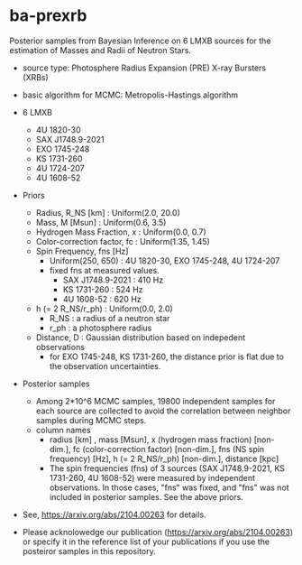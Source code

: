# ba-prexrb
Posterior samples from Bayesian Inference on 6 LMXB sources for the estimation of Masses and Radii of Neutron Stars.

* source type: Photosphere Radius Expansion (PRE) X-ray Bursters (XRBs)
* basic algorithm for MCMC: Metropolis-Hastings algorithm
* 6 LMXB
  * 4U 1820-30
  * SAX J1748.9-2021
  * EXO 1745-248
  * KS 1731-260
  * 4U 1724-207
  * 4U 1608-52

* Priors
  * Radius, R_NS [km] : Uniform(2.0, 20.0)
  * Mass, M [Msun] : Uniform(0.6, 3.5)
  * Hydrogen Mass Fraction, x : Uniform(0.0, 0.7)
  * Color-correction factor, fc : Uniform(1.35, 1.45)
  * Spin Frequency, fns [Hz]
    * Uniform(250, 650) : 4U 1820-30, EXO 1745-248, 4U 1724-207
    * fixed fns at measured values.
      * SAX J1748.9-2021 : 410 Hz
      * KS 1731-260 : 524 Hz
      * 4U 1608-52 : 620 Hz
  * h (= 2 R_NS/r_ph) : Uniform(0.0, 2.0)
    * R_NS : a radius of a neutron star
    * r_ph : a photosphere radius 
  * Distance, D : Gaussian distribution based on indepedent observations
    * for EXO 1745-248, KS 1731-260, the distance prior is flat due to the observation uncertainties.

* Posterior samples
  * Among 2*10^6 MCMC samples, 19800 independent samples for each source are collected to avoid the correlation between neighbor samples during MCMC steps.
  * column names
    * radius [km] , mass [Msun], x (hydrogen mass fraction) [non-dim.], fc (color-correction factor) [non-dim.], fns (NS spin frequency) [Hz], h (= 2 R_NS/r_ph) [non-dim.], distance [kpc]
    * The spin frequencies (fns) of 3 sources (SAX J1748.9-2021, KS 1731-260, 4U 1608-52) were measured by independent observations. In those cases, "fns" was fixed, and "fns" was not included in posterior samples. See the above priors.


* See, https://arxiv.org/abs/2104.00263 for details.
* Please acknolowedge our publication (https://arxiv.org/abs/2104.00263) or specify it in the reference list of your publications if you use the posteiror samples in this repository.
